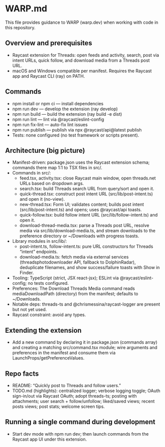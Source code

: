 # WARP.md

This file provides guidance to WARP (warp.dev) when working with code in this repository.

## Overview and prerequisites

- Raycast extension for Threads: open feeds and activity, search, post via intent URLs, quick follow, and download media from a Threads post URL.
- macOS and Windows compatible per manifest. Requires the Raycast app and Raycast CLI (ray) on PATH.

## Commands

- npm install or npm ci — install dependencies
- npm run dev — develop the extension (ray develop)
- npm run build — build the extension (ray build -e dist)
- npm run lint — lint via @raycast/eslint-config
- npm run fix-lint — auto-fix lint issues
- npm run publish — publish via npx @raycast/api@latest publish
- Tests: none configured (no test framework or scripts present).

## Architecture (big picture)

- Manifest-driven: package.json uses the Raycast extension schema; commands there map 1:1 to TSX files in src/.
- Commands in src/:
  - feed.tsx, activity.tsx: close Raycast main window, open threads.net URLs based on dropdown args.
  - search.tsx: build Threads search URL from query/sort and open it.
  - quick-thread.tsx: construct post intent URL (src/lib/post-intent.ts) and open it (no-view).
  - new-thread.tsx: Form UI; validates content; builds post intent (src/lib/post-intent.ts) and opens; uses @raycast/api toasts.
  - quick-follow.tsx: build follow intent URL (src/lib/follow-intent.ts) and open it.
  - download-thread-media.tsx: parse a Threads post URL, resolve media via src/lib/download-media.ts, and stream downloads to the preference directory or ~/Downloads with progress toasts.
- Library modules in src/lib/:
  - post-intent.ts, follow-intent.ts: pure URL constructors for Threads “intent” endpoints.
  - download-media.ts: fetch media via external services (threadsphotodownloader API, fallback to DolphinRadar), deduplicate filenames, and show success/failure toasts with Show in Finder.
- Tooling: TypeScript (strict, JSX react-jsx); ESLint via @raycast/eslint-config; no tests configured.
- Preferences: The Download Threads Media command reads mediaDownloadPath (directory) from the manifest; defaults to ~/Downloads.
- Notable deps: threads-ts and @chrismessina/raycast-logger are present but not yet used.
- Raycast constraint: avoid any types.

## Extending the extension

- Add a new command by declaring it in package.json (commands array) and creating a matching src/command.tsx module; wire arguments and preferences in the manifest and consume them via LaunchProps/getPreferenceValues.

## Repo facts

- README: “Quickly post to Threads and follow users.”
- TODO.md (highlights): centralized logger; verbose logging toggle; OAuth sign-in/out via Raycast OAuth; adopt threads-ts; posting with attachments; user search + follow/unfollow; liked/saved views; recent posts views; post stats; welcome screen tips.

## Running a single command during development

- Start dev mode with npm run dev; then launch commands from the Raycast app UI under this extension.
